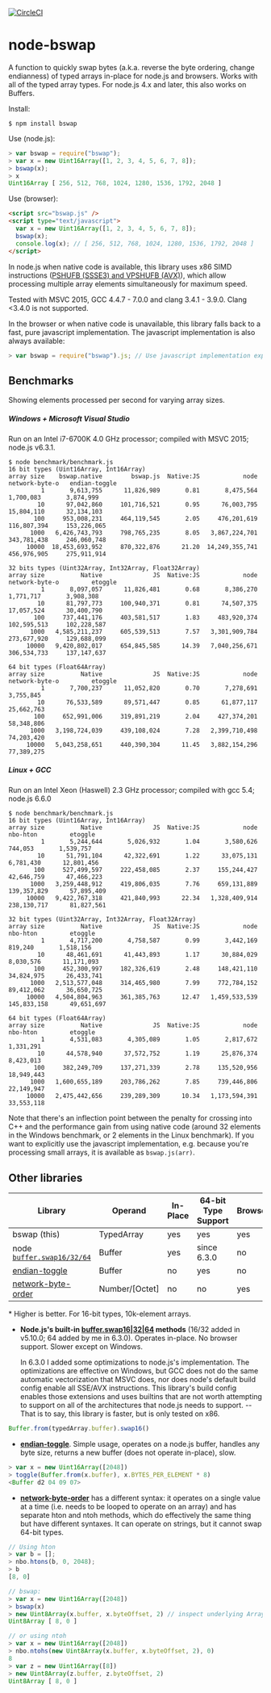 [![CircleCI](https://circleci.com/gh/zbjornson/node-bswap.svg?style=svg)](https://circleci.com/gh/zbjornson/node-bswap)

# node-bswap

A function to quickly swap bytes (a.k.a. reverse the byte ordering, change
endianness) of typed arrays in-place for node.js and browsers. Works with all
of the typed array types. For node.js 4.x and later, this also works on
Buffers.

Install:
```
$ npm install bswap
```

Use (node.js):
```js
> var bswap = require("bswap");
> var x = new Uint16Array([1, 2, 3, 4, 5, 6, 7, 8]);
> bswap(x);
> x
Uint16Array [ 256, 512, 768, 1024, 1280, 1536, 1792, 2048 ]
```

Use (browser):
```html
<script src="bswap.js" />
<script type="text/javascript">
  var x = new Uint16Array([1, 2, 3, 4, 5, 6, 7, 8]);
  bswap(x);
  console.log(x); // [ 256, 512, 768, 1024, 1280, 1536, 1792, 2048 ]
</script>
```

In node.js when native code is available, this library uses x86 SIMD
instructions ([PSHUFB (SSSE3) and VPSHUFB (AVX)](http://www.felixcloutier.com/x86/PSHUFB.html)),
which allow processing multiple array elements simultaneously for maximum
speed.

Tested with MSVC 2015, GCC 4.4.7 - 7.0.0 and clang 3.4.1 - 3.9.0. Clang <3.4.0
is not supported.

In the browser or when native code is unavailable, this library falls back to
a fast, pure javascript implementation. The javascript implementation is also
always available:

```js
> var bswap = require("bswap").js; // Use javascript implementation explicitly
```

## Benchmarks

Showing elements processed per second for varying array sizes.

##### Windows + Microsoft Visual Studio
Run on an Intel i7-6700K 4.0 GHz processor; compiled with MSVC 2015; node.js v6.3.1.

```
$ node benchmark/benchmark.js
16 bit types (Uint16Array, Int16Array)
array size    bswap.native        bswap.js  Native:JS            node  network-byte-o   endian-toggle
         1       9,613,755      11,826,989       0.81       8,475,564       1,700,083       3,874,999
        10      97,042,860     101,716,521       0.95      76,003,795      15,804,110      32,134,103
       100     953,008,231     464,119,545       2.05     476,201,619     116,807,394     153,226,065
      1000   6,426,743,793     798,765,235       8.05   3,867,224,701     343,781,438     246,060,748
     10000  18,453,693,952     870,322,876      21.20  14,249,355,741     456,976,905     275,911,914

32 bits types (Uint32Array, Int32Array, Float32Array)
array size          Native              JS  Native:JS            node  network-byte-o         etoggle
         1       8,097,057      11,826,481       0.68       8,386,270       1,771,717       3,908,308
        10      81,797,773     100,940,371       0.81      74,507,375      17,057,524      30,400,790
       100     737,441,176     403,581,517       1.83     483,920,374     102,595,513     102,228,587
      1000   4,585,211,237     605,539,513       7.57   3,301,909,784     273,677,920     129,688,099
     10000   9,420,802,017     654,845,585      14.39   7,040,256,671     306,534,733     137,147,637

64 bit types (Float64Array)
array size          Native              JS  Native:JS            node  network-byte-o         etoggle
         1       7,700,237      11,052,820       0.70       7,278,691                       3,755,845
        10      76,533,589      89,571,447       0.85      61,877,117                      25,662,763
       100     652,991,006     319,891,219       2.04     427,374,201                      58,348,806
      1000   3,198,724,039     439,108,024       7.28   2,399,710,498                      74,203,420
     10000   5,043,258,651     440,390,304      11.45   3,882,154,296                      77,389,275
```

##### Linux + GCC
Run on an Intel Xeon (Haswell) 2.3 GHz processor; compiled with gcc 5.4; node.js 6.6.0

```
$ node benchmark/benchmark.js
16 bit types (Uint16Array, Int16Array)
array size          Native              JS  Native:JS            node        nbo-hton         etoggle
         1       5,244,644       5,026,932       1.04       3,580,626         744,053       1,539,757
        10      51,791,104      42,322,691       1.22      33,075,131       6,781,430      12,801,456
       100     527,499,597     222,458,085       2.37     155,244,427      42,646,759      47,466,223
      1000   3,259,448,912     419,806,035       7.76     659,131,889     139,357,829      57,895,409
     10000   9,422,767,318     421,840,993      22.34   1,328,409,914     238,130,717      81,827,561

32 bit types (Uint32Array, Int32Array, Float32Array)
array size          Native              JS  Native:JS            node        nbo-hton         etoggle
         1       4,717,200       4,758,587       0.99       3,442,169         819,240       1,518,156
        10      48,461,691      41,443,893       1.17      30,884,029       8,030,576      11,171,093
       100     452,300,997     182,326,619       2.48     148,421,110      34,824,975      26,433,741
      1000   2,513,577,048     314,465,980       7.99     772,784,152      89,412,062      36,650,725
     10000   4,504,804,963     361,385,763      12.47   1,459,533,539     145,833,158      49,651,697

64 bit types (Float64Array)
array size          Native              JS  Native:JS            node        nbo-hton         etoggle
         1       4,531,083       4,305,089       1.05       2,817,672                       1,331,291
        10      44,578,940      37,572,752       1.19      25,876,374                       8,423,013
       100     382,249,709     137,271,339       2.78     135,520,956                      18,949,443
      1000   1,600,655,189     203,786,262       7.85     739,446,806                      22,149,947
     10000   2,475,442,656     239,289,309      10.34   1,173,594,391                      33,553,118
```

Note that there's an inflection point between the penalty for crossing into C++ and the
performance gain from using native code (around 32 elements in the Windows benchmark, or 2 elements
in the Linux benchmark). If you want to explicitly use the javascript implementation, e.g. because
you're processing small arrays, it is available as `bswap.js(arr)`.

## Other libraries

| Library | Operand | In-Place | 64-bit Type Support | Browser | Speed (vs bswap)* |
| --- | --- | --- | --- | --- | --- |
| bswap (this) | TypedArray | yes | yes | yes | 1.00 |
| node [`buffer.swap16/32/64`](https://nodejs.org/api/buffer.html#buffer_buf_swap16) | Buffer | yes | since 6.3.0 | no | 0.14 |
| [endian-toggle](https://github.com/substack/endian-toggle) | Buffer | no | yes | no | 0.03 |
| [network-byte-order](https://github.com/mattcg/network-byte-order) | Number/\[Octet\] | no | no | yes | 0.009 |

\* Higher is better. For 16-bit types, 10k-element arrays.

* **Node.js's built-in [buffer.swap16|32|64](https://nodejs.org/api/buffer.html#buffer_buf_swap16)
methods** (16/32 added in v5.10.0; 64 added by me in 6.3.0). Operates in-place. No browser support.
Slower except on Windows.

  In 6.3.0 I added some optimizations to node.js's implementation. The optimizations are effective
  on Windows, but GCC does not do the same automatic vectorization that MSVC does, nor does node's
  default build config enable all SSE/AVX instructions. This library's build config enables those
  extensions and uses builtins that are not worth attempting to support on all of the architectures
  that node.js needs to support. -- That is to say, this library is faster, but is only tested on
  x86.

```js
Buffer.from(typedArray.buffer).swap16()
```

* **[endian-toggle](https://github.com/substack/endian-toggle)**. Simple usage, operates
on a node.js buffer, handles any byte size, returns a new buffer (does not operate
in-place), slow.

```js
> var x = new Uint16Array([2048])
> toggle(Buffer.from(x.buffer), x.BYTES_PER_ELEMENT * 8)
<Buffer d2 04 09 07>
```

* **[network-byte-order](https://github.com/mattcg/network-byte-order)** has a different
syntax: it operates on a single value at a time (i.e. needs to be looped to operate
on an array) and has separate hton and ntoh methods, which do effectively the same
thing but have different syntaxes. It can operate on strings, but it cannot swap
64-bit types.

```js
// Using hton
> var b = [];
> nbo.htons(b, 0, 2048);
> b
[8, 0]

// bswap:
> var x = new Uint16Array([2048])
> bswap(x)
> new Uint8Array(x.buffer, x.byteOffset, 2) // inspect underlying ArrayBuffer
Uint8Array [ 8, 0 ]

// or using ntoh
> var x = new Uint16Array([2048])
> nbo.ntohs(new Uint8Array(x.buffer, x.byteOffset, 2), 0)
8
> var z = new Uint16Array([8])
> new Uint8Array(z.buffer, z.byteOffset, 2)
Uint8Array [ 8, 0 ]
```
